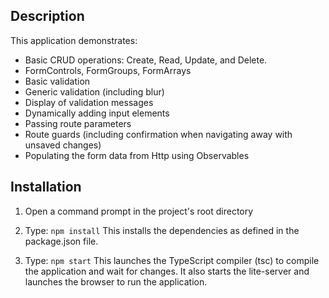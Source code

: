 
## Description

This application demonstrates: 
 - Basic CRUD operations: Create, Read, Update, and Delete.
 - FormControls, FormGroups, FormArrays
 - Basic validation
 - Generic validation (including blur)
 - Display of validation messages
 - Dynamically adding input elements
 - Passing route parameters
 - Route guards (including confirmation when navigating away with unsaved changes)
 - Populating the form data from Http using Observables

## Installation

1) Open a command prompt in the project's root directory

2) Type: `npm install`
    This installs the dependencies as defined in the package.json file.
    
3) Type: `npm start`
    This launches the TypeScript compiler (tsc) to compile the application and wait for changes. 
    It also starts the lite-server and launches the browser to run the application.
